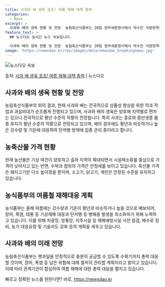 ```yaml
---
title: 사과와 배 생육 호조! 여름 재해 대책 총력
categories:
  - News
excerpt: >
  사과와 배의 생육 현황 및 전망  농림축산식품부는 20일 정부세종청사에서 박수진 식량정책실장 주재로 농식품 …
feature_text: >
  ## 뉴스다오 실시간 뉴스 속보입니다.

  사과와 배의 생육 현황 및 전망  농림축산식품부는 20일 정부세종청사에서 박수진 식량정책실장 주재로 농식품 …
image: 'https://newsdao.kr/res/images/meta/newsdao_breakingnews.jpg'
---
```


![뉴스다오 속보](https://newsdao.kr/res/images/meta/newsdao_breakingnews.jpg)

<p>출처: <a href="https://newsdao.kr/4327" rel="dofollow">사과 배 생육 호조! 여름 재해 대책 총력</a> | 뉴스다오</p>

<h2 data-ke-size="size26">사과와 배의 생육 현황 및 전망</h2>
농림축산식품부의 회의 결과, 현재 사과와 배는 전국적으로 상품성 향상을 위한 적과 작업과 과실비대가 순조롭게 진행되고 있으며, 사과와 배의 생육은 양호해 지역별로 편차는 있으나 전국적으로 평년 수준의 작황이 전망됩니다. 특히 사과는 홍로와 중만생종 품종 후지가 평년 수준의 작황으로 전망되고 있으며, 배의 경우에도 평년과 비슷하거나 높은 강수량 및 기온에 대응하여 탄저병 방제에 집중 관리 중이라고 합니다.

<h2 data-ke-size="size26">농축산물 가격 현황</h2>
현재 농산물은 기상 여건이 양호하고 출하 지역이 확대되면서 시설채소류를 중심으로 가격이 낮아지고 있는 반면, 수박과 참외의 가격은 안정세를 보이고 있습니다. 축산물 가격은 돼지고기만 다소 높아졌을 뿐이며, 소고기, 닭고기, 계란은 안정된 수준을 유지하고 있습니다.

<h2 data-ke-size="size26">농식품부의 여름철 재해대응 계획</h2>
농식품부는 올해 여름에는 강수량과 기온이 평년과 비슷하거나 높을 것으로 예보되어, 장마, 폭염, 태풍 등 기상재해 대응과 탄저병 등 병해충 발생을 최소화하기 위해 노력하고 있습니다. 이를 위해 차광망, 방풍망, 지주시설 등 재해예방시설 사전 점검, 배수로 정비, 농가 대응요령 및 기술지도 강화 등의 계획을 세우고 있습니다.

<h2 data-ke-size="size26">사과와 배의 미래 전망</h2>
농림축산식품부는 햇과일을 안정적으로 충분히 공급할 수 있도록 수확기까지 총력 대응할 것이며, 장마, 폭염 등 남은 위험에 대해 철저히 관리할 계획이라고 밝히고 있습니다. 이에 따라 관계기관이 합심하여 여름 재해에 대한 총력 대응을 펼치고 있습니다. 

빠르고 정확한 뉴스를 원한다면? 바로, <a href="https://newsdao.kr" rel="dofollow">https://newsdao.kr</a>


